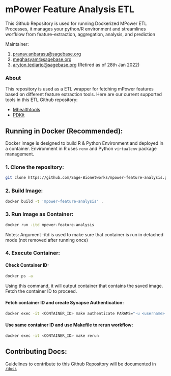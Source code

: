 # mPower Feature Analysis ETL
This Github Repository is used for running Dockerized MPower ETL Processes, it manages your python/R environment and streamlines worfklow from feature-extraction, aggregation, analysis, and prediction

Maintainer: 
1. pranav.anbarasu@sagebase.org
2. meghasyam@sagebase.org
3. aryton.tediarjo@sagebase.org (Retired as of 28th Jan 2022)

### About
This repository is used as a ETL wrapper for fetching mPower features based on different feature extraction tools. 
Here are our current supported tools in this ETL Github repository:
- [Mhealthtools](https://github.com/Sage-Bionetworks/mhealthtools/blob/master/R/get_tapping_features.R)
- [PDKit](https://github.com/pdkit/pdkit)

## Running in Docker (Recommended):
Docker image is designed to build R & Python Environment and deployed in a container. Environment in R uses `renv` and Python `virtualenv` package management.  

### 1. Clone the repository: 
```zsh
git clone https://github.com/Sage-Bionetworks/mpower-feature-analysis.git
```
### 2. Build Image:
```zsh
docker build -t 'mpower-feature-analysis' .
```
### 3. Run Image as Container:
```zsh
docker run -itd mpower-feature-analysis
```
Notes: Argument -itd is used to make sure that container is run in detached mode (not removed after running once)

### 4. Execute Container:
#### Check Container ID:
```zsh
docker ps -a
```
Using this command, it will output container that contains the saved image. Fetch the container ID to proceed.

#### Fetch container ID and create Synapse Authentication:
```zsh
docker exec -it <CONTAINER_ID> make authenticate PARAMS="-u <username> -p <password> -g <git_token>"
```


#### Use same container ID and use Makefile to rerun workflow:
```zsh
docker exec -it <CONTAINER_ID> make rerun
```

## Contributing Docs:
Guidelines to contribute to this Github Repository will be documented in [`/docs`](https://github.com/Sage-Bionetworks/mpower-feature-analysis/tree/master/docs)
